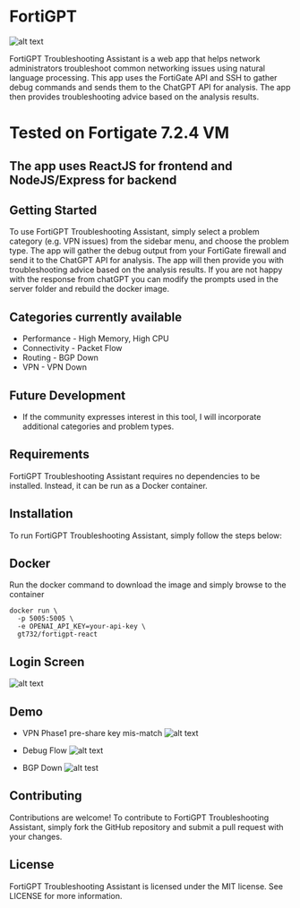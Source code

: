 # FortiGPT
![alt text](https://i.imgur.com/benUs5x.png)

FortiGPT Troubleshooting Assistant is a web app that helps network administrators troubleshoot common networking issues using natural language processing. This app uses the FortiGate API and SSH to gather debug commands and sends them to the ChatGPT API for analysis. The app then provides troubleshooting advice based on the analysis results.

# Tested on Fortigate 7.2.4 VM
## The app uses ReactJS for frontend and NodeJS/Express for backend

## Getting Started

To use FortiGPT Troubleshooting Assistant, simply select a problem category (e.g. VPN issues) from the sidebar menu, and choose the problem type. The app will gather the debug output from your FortiGate firewall and send it to the ChatGPT API for analysis. The app will then provide you with troubleshooting advice based on the analysis results. If you are not happy with the response from chatGPT you can modify the prompts used in the server folder and rebuild the docker image.

## Categories currently available
- Performance - High Memory, High CPU
- Connectivity - Packet Flow
- Routing - BGP Down
- VPN - VPN Down

## Future Development
- If the community expresses interest in this tool, I will incorporate additional categories and problem types.

## Requirements

FortiGPT Troubleshooting Assistant requires no dependencies to be installed. Instead, it can be run as a Docker container.

## Installation

To run FortiGPT Troubleshooting Assistant, simply follow the steps below:

## Docker


Run the docker command to download the image and simply browse to the container
```
docker run \
  -p 5005:5005 \
  -e OPENAI_API_KEY=your-api-key \
  gt732/fortigpt-react
```

## Login Screen

![alt text](https://i.imgur.com/0iEmaGU.png)
## Demo
- VPN Phase1 pre-share key mis-match
![alt text](https://i.imgur.com/gew7aza.png)

- Debug Flow
![alt text](https://i.imgur.com/BErqcs5.png)

- BGP Down
![alt test](https://i.imgur.com/0k5XH4i.png)
## Contributing
Contributions are welcome! To contribute to FortiGPT Troubleshooting Assistant, simply fork the GitHub repository and submit a pull request with your changes.

## License
FortiGPT Troubleshooting Assistant is licensed under the MIT license. See LICENSE for more information.